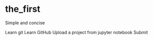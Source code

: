 # the_first
Simple and concise

Learn git
Learn GitHub
Upload a project from jupyter notebook
Submit

